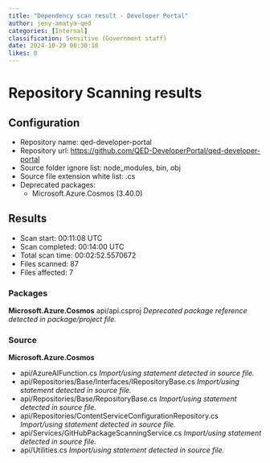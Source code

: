 ```yaml
---
title: "Dependency scan result - Developer Portal"
author: jeny-amatya-qed
categories: [Internal]
classification: Sensitive (Government staff)
date: 2024-10-29 00:30:18 
likes: 0
---
```


# Repository Scanning results
## Configuration
- Repository name: qed-developer-portal
- Repository url: https://github.com/QED-DeveloperPortal/qed-developer-portal
- Source folder ignore list: node_modules, bin, obj
- Source file extension white list: .cs
- Deprecated packages:
    - Microsoft.Azure.Cosmos (3.40.0)

## Results
- Scan start: 00:11:08 UTC
- Scan completed: 00:14:00 UTC
- Total scan time: 00:02:52.5570672
- Files scanned: 87
- Files affected: 7

### Packages
**Microsoft.Azure.Cosmos**
api/api.csproj
*Deprecated package reference detected in package/project file.*

### Source
**Microsoft.Azure.Cosmos**
- api/AzureAIFunction.cs
*Import/using statement detected in source file.*
- api/Repositories/Base/Interfaces/IRepositoryBase.cs
*Import/using statement detected in source file.*
- api/Repositories/Base/RepositoryBase.cs
*Import/using statement detected in source file.*
- api/Repositories/ContentServiceConfigurationRepository.cs
*Import/using statement detected in source file.*
- api/Services/GitHubPackageScanningService.cs
*Import/using statement detected in source file.*
- api/Utilities.cs
*Import/using statement detected in source file.*

